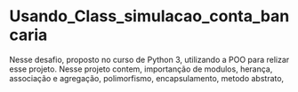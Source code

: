 # Usando_Class_simulacao_conta_bancaria
 Nesse desafio, proposto no curso de Python 3, utilizando a POO para relizar esse projeto. 
Nesse projeto contem, importanção de modulos, herança, associação e agregação, polimorfismo, encapsulamento, metodo abstrato, 
